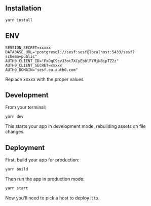 ## Installation

```sh
yarn install
```

## ENV

```dotenv
SESSION_SECRET=xxxxx
DATABASE_URL="postgresql://sesf:sesf@localhost:5433/sesf?schema=public"
AUTH0_CLIENT_ID="FxDqC9cvJ3ot7XCyEbblFYMjN8ipTZ2z"
AUTH0_CLIENT_SECRET=xxxxx
AUTH0_DOMAIN="sesf.eu.auth0.com"
```
Replace xxxxx with the proper values
## Development

From your terminal:

```sh
yarn dev
```

This starts your app in development mode, rebuilding assets on file changes.

## Deployment

First, build your app for production:

```sh
yarn build
```

Then run the app in production mode:

```sh
yarn start
```

Now you'll need to pick a host to deploy it to.